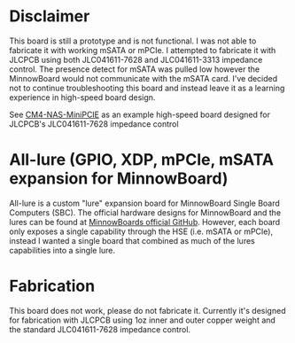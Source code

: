 # Disclaimer
This board is still a prototype and is not functional. I was not able to fabricate it with working mSATA or mPCIe. I attempted to fabricate it with JLCPCB using both JLC041611-7628 and JLC041611-3313 impedance control. The presence detect for mSATA was pulled low however the MinnowBoard would not communicate with the mSATA card. I've decided not to continue troubleshooting this board and instead leave it as a learning experience in high-speed board design.

See [CM4-NAS-MiniPCIE](https://github.com/dumtux/CM4-NAS-MiniPCIE) as an example high-speed board designed for JLCPCB's JLC041611-7628 impedance control

# All-lure (GPIO, XDP, mPCIe, mSATA expansion for MinnowBoard)
All-lure is a custom "lure" expansion board for MinnowBoard Single Board Computers (SBC). The official hardware designs for MinnowBoard and the lures can be found at [MinnowBoards official GitHub](https://github.com/MinnowBoard-org/design-files). However, each board only exposes a single capability through the HSE (i.e. mSATA or mPCIe), instead I wanted a single board that combined as much of the lures capabilities into a single lure.

# Fabrication
This board does not work, please do not fabricate it. Currently it's designed for fabrication with JLCPCB using 1oz inner and outer copper weight and the standard JLC041611-7628 impedance control.


